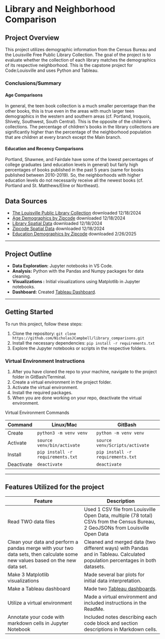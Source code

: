 # Library and Neighborhood Comparison

## Project Overview

This project utilizes demographic information from the Census Bureau and the Louisville Free Public Library Collection. The goal of the project is to evaluate whether the collection of each library matches the demographics of its respective neighborhood.
This is the capstone project for Code:Louisville and uses Python and Tableau.

### Conclusions/Summary
#### Age Comparisons
In general, the teen book collection is a much smaller percentage than the other books, this is true even in the areas with much larger teen demographics in the western and southern areas (cf. Portland, Iroquois, Shively, Southwest, South Central). This is the opposite of the children's collections. The percentage of children's books in the library collections are significantly higher than the percentage of the neighborhood population that are children at every branch except the Main branch.
#### Education and Recency Comparisons
Portland, Shawnee, and Fairdale have some of the lowest percentages of college graduates (and education levels in general) but fairly high percentages of books published in the past 5 years (same for books published between 2010-2019). So, the neighborhoods with higher education levels do not necessarily receive all the newest books (cf. Portland and St. Matthews/Eline or Northeast).

## Data Sources

- [The Louisville Public Library Collection](https://data.louisvilleky.gov/datasets/LOJIC::louisville-metro-ky-library-collection-inventory-/about) downloaded 12/18/2024 
- [Age Demographics by Zipcode](https://data.census.gov/) downloaded 12/18/2024
- [Library Spatial Data](https://data.louisvilleky.gov/datasets/LOJIC::louisville-ky-free-public-libraries-1/about) downloaded 12/18/2024
- [Zipcode Spatial Data](https://data.louisvilleky.gov/datasets/LOJIC::jefferson-county-ky-zip-codes/about) downloaded 12/18/2024
- [Education Demographics by Zipcode](https://data.census.gov/) downloaded 2/26/2025

---
## Project Outline
- **Data Exploration:** Jupyter notebooks in VS Code.
- **Analysis:** Python with the Pandas and Numpy packages for data cleaning.
- **Visualizations :** Initial visualizations using Matplotlib in Jupyter notebooks. 
- **Dashboard:** Created [Tableau Dashboard](https://public.tableau.com/views/mapviz_17424942099340/Age?:language=en-US&:sid=&:redirect=auth&:display_count=n&:origin=viz_share_link).

---

## Getting Started

To run this project, follow these steps:

1. Clone the repository: `git clone https://github.com/NicholasJCampbell/library_comparisons.git`
2. Install the necessary dependencies: `pip install -r requirements.txt`
3. Explore the Jupyter notebooks or scripts in the respective folders.

###  Virtual Environment Instructions

1. After you have cloned the repo to your machine, navigate to the project 
folder in GitBash/Terminal.
1. Create a virtual environment in the project folder. 
1. Activate the virtual environment.
1. Install the required packages. 
1. When you are done working on your repo, deactivate the virtual environment.

Virtual Environment Commands

| Command | Linux/Mac | GitBash |
|---------|-----------|---------|
| Create | `python3 -m venv venv` | `python -m venv venv` |
| Activate | `source venv/bin/activate` | `source venv/Scripts/activate` |
| Install | `pip install -r requirements.txt` | `pip install -r requirements.txt` |
| Deactivate | `deactivate` | `deactivate` |

---

## Features Utilized for the project

  | Feature        | Description                           |
  |----------------|---------------------------------------|
  | Read TWO data files| Used 1 CSV file from Louisville Open Data, multiple (78 total) CSVs from the Census Bureau, 2 GeoJSONs from Louisville Open Data |
  | Clean your data and perform a pandas merge with your two data sets, then calculate some new values based on the new data set.      | Cleaned and merged data (two different ways) with Pandas and in Tableau. Calculated population percentages in both datasets. |
  | Make 3 Matplotlib visualizations | Made several bar plots for initial data interpretation. |
  | Make a Tableau dashboard  | Made two [Tableau dashboards](https://public.tableau.com/views/mapviz_17424942099340/Age?:language=en-US&:sid=&:redirect=auth&:display_count=n&:origin=viz_share_link). |
  | Utilize a virtual environment | Made a virtual environment and included instructions in the ReadMe. |
  | Annotate your code with markdown cells in Jupyter Notebook | Included notes describing each code block and section descriptions in Markdown cells. |
